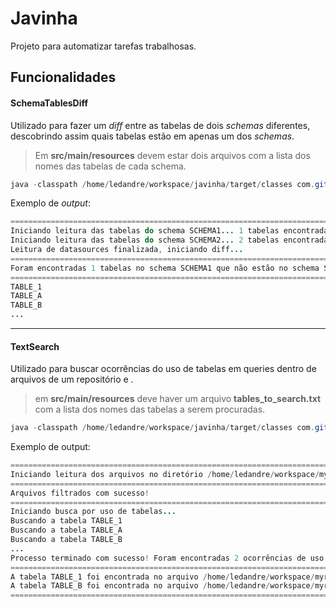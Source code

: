 # Javinha

Projeto para automatizar tarefas trabalhosas.

## Funcionalidades

#### SchemaTablesDiff
Utilizado para fazer um _diff_ entre as tabelas de dois _schemas_ diferentes, descobrindo assim quais tabelas estão em apenas um dos _schemas_.

> Em **src/main/resources** devem estar dois arquivos com a lista dos nomes das tabelas de cada schema.

```java
java -classpath /home/ledandre/workspace/javinha/target/classes com.github.ledandre.files.schemadiff.Main "schema1_tables.txt" "schema2_tables.txt"
```
Exemplo de _output_:
```java
=====================================================================================
Iniciando leitura das tabelas do schema SCHEMA1... 1 tabelas encontradas
Iniciando leitura das tabelas do schema SCHEMA2... 2 tabelas encontradas
Leitura de datasources finalizada, iniciando diff...
=====================================================================================
Foram encontradas 1 tabelas no schema SCHEMA1 que não estão no schema SCHEMA2
=====================================================================================
TABLE_1
TABLE_A
TABLE_B
...
```

<hr/>

#### TextSearch
Utilizado para buscar ocorrências do uso de tabelas em queries dentro de arquivos de um repositório e .

> em **src/main/resources** deve haver um arquivo **tables_to_search.txt** com a lista dos nomes das tabelas a serem procuradas.


```java
java -classpath /home/ledandre/workspace/javinha/target/classes com.github.ledandre.files.textsearch.Main "/home/ledandre/workspace/myrepo" ".java,.txt,.sql" "ISO-8859-1"
``` 

Exemplo de output:
```java
=====================================================================================
Iniciando leitura dos arquivos no diretório /home/ledandre/workspace/myrepo com as extensões .java,.txt,.sql
=====================================================================================
Arquivos filtrados com sucesso!
=====================================================================================
Iniciando busca por uso de tabelas...
Buscando a tabela TABLE_1
Buscando a tabela TABLE_A
Buscando a tabela TABLE_B
...
Processo terminado com sucesso! Foram encontradas 2 ocorrências de uso das tabelas informadas
=====================================================================================
A tabela TABLE_1 foi encontrada no arquivo /home/ledandre/workspace/myrepo/DAOOracle.java
A tabela TABLE_B foi encontrada no arquivo /home/ledandre/workspace/myrepo/MyDAO.java
=====================================================================================

```